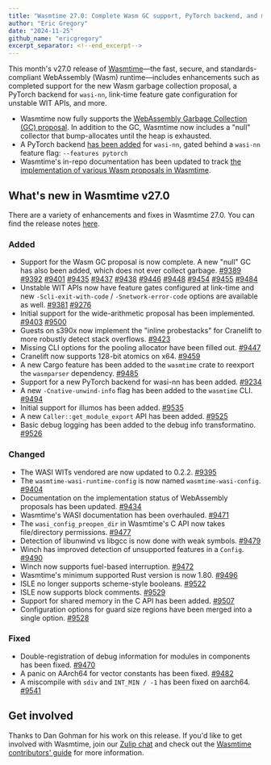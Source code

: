 ```yaml
---
title: "Wasmtime 27.0: Complete Wasm GC support, PyTorch backend, and more"
author: "Eric Gregory"
date: "2024-11-25"
github_name: "ericgregory"
excerpt_separator: <!--end_excerpt-->
---
```


This month's v27.0 release of [Wasmtime](https://github.com/bytecodealliance/wasmtime)&mdash;the fast, secure, and standards-compliant WebAssembly (Wasm) runtime&mdash;includes enhancements such as completed support for the new Wasm garbage collection proposal, a PyTorch backend for `wasi-nn`, link-time feature gate configuration for unstable WIT APIs, and more. 

<!--end_excerpt-->

* Wasmtime now fully supports the [WebAssembly Garbage Collection (GC) proposal](https://github.com/WebAssembly/gc). In addition to the GC, Wasmtime now includes a "null" collector that bump-allocates until the heap is exhausted.
* A PyTorch backend [has been added](https://github.com/bytecodealliance/wasmtime/pull/9234) for `wasi-nn`, gated behind a `wasi-nn` feature flag: `--features pytorch`
* Wasmtime's in-repo documentation has been updated to track [the implementation of various Wasm proposals in Wasmtime](https://github.com/bytecodealliance/wasmtime/blob/main/docs/stability-wasm-proposals.md). 

## What's new in Wasmtime v27.0

There are a variety of enhancements and fixes in Wasmtime 27.0. You can find the release notes [here](https://github.com/bytecodealliance/wasmtime/releases/tag/v27.0.0).

### Added

* Support for the Wasm GC proposal is now complete. A new "null" GC has also been added, which does not ever collect garbage. [#9389](https://github.com/bytecodealliance/wasmtime/pull/9389) [#9392](https://github.com/bytecodealliance/wasmtime/pull/9392) [#9401](https://github.com/bytecodealliance/wasmtime/pull/9401) [#9435](https://github.com/bytecodealliance/wasmtime/pull/9435) [#9437](https://github.com/bytecodealliance/wasmtime/pull/9437) [#9438](https://github.com/bytecodealliance/wasmtime/pull/9438) [#9446](https://github.com/bytecodealliance/wasmtime/pull/9446) [#9448](https://github.com/bytecodealliance/wasmtime/pull/9448) [#9454](https://github.com/bytecodealliance/wasmtime/pull/9454) [#9455](https://github.com/bytecodealliance/wasmtime/pull/9455) [#9484](https://github.com/bytecodealliance/wasmtime/pull/9484)
* Unstable WIT APIs now have feature gates configured at link-time and new `-Scli-exit-with-code` / `-Snetwork-error-code` options are available as well. [#9381](https://github.com/bytecodealliance/wasmtime/pull/9381) [#9276](https://github.com/bytecodealliance/wasmtime/pull/9276)
* Initial support for the wide-arithmetic proposal has been implemented. [#9403](https://github.com/bytecodealliance/wasmtime/pull/9403) [#9500](https://github.com/bytecodealliance/wasmtime/pull/9500)
* Guests on s390x now implement the "inline probestacks" for Cranelift to more robustly detect stack overflows. [#9423](https://github.com/bytecodealliance/wasmtime/pull/9423)
* Missing CLI options for the pooling allocator have been filled out. [#9447](https://github.com/bytecodealliance/wasmtime/pull/9447)
* Cranelift now supports 128-bit atomics on x64. [#9459](https://github.com/bytecodealliance/wasmtime/pull/9459)
* A new Cargo feature has been added to the `wasmtime` crate to reexport the `wasmparser` dependency. [#9485](https://github.com/bytecodealliance/wasmtime/pull/9485)
* Support for a new PyTorch backend for wasi-nn has been added. [#9234](https://github.com/bytecodealliance/wasmtime/pull/9234)
* A new `-Cnative-unwind-info` flag has been added to the `wasmtime` CLI. [#9494](https://github.com/bytecodealliance/wasmtime/pull/9494)
* Initial support for illumos has been added. [#9535](https://github.com/bytecodealliance/wasmtime/pull/9535)
* A new `Caller::get_module_export` API has been added. [#9525](https://github.com/bytecodealliance/wasmtime/pull/9525)
* Basic debug logging has been added to the debug info transformatino. [#9526](https://github.com/bytecodealliance/wasmtime/pull/9526)

### Changed

* The WASI WITs vendored are now updated to 0.2.2. [#9395](https://github.com/bytecodealliance/wasmtime/pull/9395)
* The `wasmtime-wasi-runtime-config` is now named `wasmtime-wasi-config`. [#9404](https://github.com/bytecodealliance/wasmtime/pull/9404)
* Documentation on the implementation status of WebAssembly proposals has been updated. [#9434](https://github.com/bytecodealliance/wasmtime/pull/9434)
* Wasmtime's WASI documentation has been overhauled. [#9471](https://github.com/bytecodealliance/wasmtime/pull/9471)
* The `wasi_config_preopen_dir` in Wasmtime's C API now takes file/directory permissions. [#9477](https://github.com/bytecodealliance/wasmtime/pull/9477)
* Detection of libunwind vs libgcc is now done with weak symbols. [#9479](https://github.com/bytecodealliance/wasmtime/pull/9479)
* Winch has improved detection of unsupported features in a `Config`. [#9490](https://github.com/bytecodealliance/wasmtime/pull/9490)
* Winch now supports fuel-based interruption. [#9472](https://github.com/bytecodealliance/wasmtime/pull/9472)
* Wasmtime's minimum supported Rust version is now 1.80. [#9496](https://github.com/bytecodealliance/wasmtime/pull/9496)
* ISLE no longer supports scheme-style booleans. [#9522](https://github.com/bytecodealliance/wasmtime/pull/9522)
* ISLE now supports block comments. [#9529](https://github.com/bytecodealliance/wasmtime/pull/9529)
* Support for shared memory in the C API has been added. [#9507](https://github.com/bytecodealliance/wasmtime/pull/9507)
* Configuration options for guard size regions have been merged into a single option. [#9528](https://github.com/bytecodealliance/wasmtime/pull/9528)

### Fixed

* Double-registration of debug information for modules in components has been fixed. [#9470](https://github.com/bytecodealliance/wasmtime/pull/9470)
* A panic on AArch64 for vector constants has been fixed. [#9482](https://github.com/bytecodealliance/wasmtime/pull/9482)
* A miscompile with `sdiv` and `INT_MIN / -1` has been fixed on aarch64. [#9541](https://github.com/bytecodealliance/wasmtime/pull/9541)
  
## Get involved

Thanks to Dan Gohman for his work on this release. If you'd like to get involved with Wasmtime, join our [Zulip chat](https://bytecodealliance.zulipchat.com/) and check out the [Wasmtime contributors' guide](https://docs.wasmtime.dev/contributing.html) for more information.